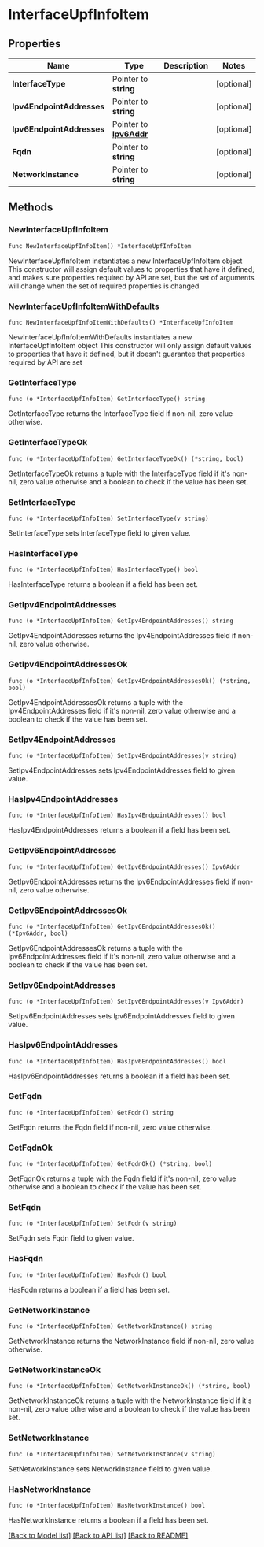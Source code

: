 # InterfaceUpfInfoItem

## Properties

Name | Type | Description | Notes
------------ | ------------- | ------------- | -------------
**InterfaceType** | Pointer to **string** |  | [optional] 
**Ipv4EndpointAddresses** | Pointer to **string** |  | [optional] 
**Ipv6EndpointAddresses** | Pointer to [**Ipv6Addr**](Ipv6Addr.md) |  | [optional] 
**Fqdn** | Pointer to **string** |  | [optional] 
**NetworkInstance** | Pointer to **string** |  | [optional] 

## Methods

### NewInterfaceUpfInfoItem

`func NewInterfaceUpfInfoItem() *InterfaceUpfInfoItem`

NewInterfaceUpfInfoItem instantiates a new InterfaceUpfInfoItem object
This constructor will assign default values to properties that have it defined,
and makes sure properties required by API are set, but the set of arguments
will change when the set of required properties is changed

### NewInterfaceUpfInfoItemWithDefaults

`func NewInterfaceUpfInfoItemWithDefaults() *InterfaceUpfInfoItem`

NewInterfaceUpfInfoItemWithDefaults instantiates a new InterfaceUpfInfoItem object
This constructor will only assign default values to properties that have it defined,
but it doesn't guarantee that properties required by API are set

### GetInterfaceType

`func (o *InterfaceUpfInfoItem) GetInterfaceType() string`

GetInterfaceType returns the InterfaceType field if non-nil, zero value otherwise.

### GetInterfaceTypeOk

`func (o *InterfaceUpfInfoItem) GetInterfaceTypeOk() (*string, bool)`

GetInterfaceTypeOk returns a tuple with the InterfaceType field if it's non-nil, zero value otherwise
and a boolean to check if the value has been set.

### SetInterfaceType

`func (o *InterfaceUpfInfoItem) SetInterfaceType(v string)`

SetInterfaceType sets InterfaceType field to given value.

### HasInterfaceType

`func (o *InterfaceUpfInfoItem) HasInterfaceType() bool`

HasInterfaceType returns a boolean if a field has been set.

### GetIpv4EndpointAddresses

`func (o *InterfaceUpfInfoItem) GetIpv4EndpointAddresses() string`

GetIpv4EndpointAddresses returns the Ipv4EndpointAddresses field if non-nil, zero value otherwise.

### GetIpv4EndpointAddressesOk

`func (o *InterfaceUpfInfoItem) GetIpv4EndpointAddressesOk() (*string, bool)`

GetIpv4EndpointAddressesOk returns a tuple with the Ipv4EndpointAddresses field if it's non-nil, zero value otherwise
and a boolean to check if the value has been set.

### SetIpv4EndpointAddresses

`func (o *InterfaceUpfInfoItem) SetIpv4EndpointAddresses(v string)`

SetIpv4EndpointAddresses sets Ipv4EndpointAddresses field to given value.

### HasIpv4EndpointAddresses

`func (o *InterfaceUpfInfoItem) HasIpv4EndpointAddresses() bool`

HasIpv4EndpointAddresses returns a boolean if a field has been set.

### GetIpv6EndpointAddresses

`func (o *InterfaceUpfInfoItem) GetIpv6EndpointAddresses() Ipv6Addr`

GetIpv6EndpointAddresses returns the Ipv6EndpointAddresses field if non-nil, zero value otherwise.

### GetIpv6EndpointAddressesOk

`func (o *InterfaceUpfInfoItem) GetIpv6EndpointAddressesOk() (*Ipv6Addr, bool)`

GetIpv6EndpointAddressesOk returns a tuple with the Ipv6EndpointAddresses field if it's non-nil, zero value otherwise
and a boolean to check if the value has been set.

### SetIpv6EndpointAddresses

`func (o *InterfaceUpfInfoItem) SetIpv6EndpointAddresses(v Ipv6Addr)`

SetIpv6EndpointAddresses sets Ipv6EndpointAddresses field to given value.

### HasIpv6EndpointAddresses

`func (o *InterfaceUpfInfoItem) HasIpv6EndpointAddresses() bool`

HasIpv6EndpointAddresses returns a boolean if a field has been set.

### GetFqdn

`func (o *InterfaceUpfInfoItem) GetFqdn() string`

GetFqdn returns the Fqdn field if non-nil, zero value otherwise.

### GetFqdnOk

`func (o *InterfaceUpfInfoItem) GetFqdnOk() (*string, bool)`

GetFqdnOk returns a tuple with the Fqdn field if it's non-nil, zero value otherwise
and a boolean to check if the value has been set.

### SetFqdn

`func (o *InterfaceUpfInfoItem) SetFqdn(v string)`

SetFqdn sets Fqdn field to given value.

### HasFqdn

`func (o *InterfaceUpfInfoItem) HasFqdn() bool`

HasFqdn returns a boolean if a field has been set.

### GetNetworkInstance

`func (o *InterfaceUpfInfoItem) GetNetworkInstance() string`

GetNetworkInstance returns the NetworkInstance field if non-nil, zero value otherwise.

### GetNetworkInstanceOk

`func (o *InterfaceUpfInfoItem) GetNetworkInstanceOk() (*string, bool)`

GetNetworkInstanceOk returns a tuple with the NetworkInstance field if it's non-nil, zero value otherwise
and a boolean to check if the value has been set.

### SetNetworkInstance

`func (o *InterfaceUpfInfoItem) SetNetworkInstance(v string)`

SetNetworkInstance sets NetworkInstance field to given value.

### HasNetworkInstance

`func (o *InterfaceUpfInfoItem) HasNetworkInstance() bool`

HasNetworkInstance returns a boolean if a field has been set.


[[Back to Model list]](../README.md#documentation-for-models) [[Back to API list]](../README.md#documentation-for-api-endpoints) [[Back to README]](../README.md)


